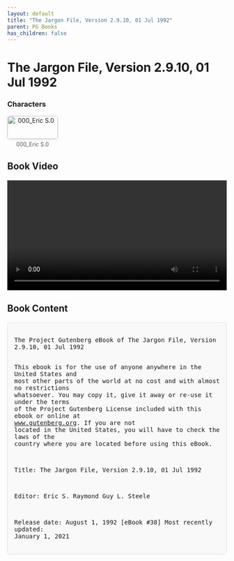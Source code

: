 ```yaml
---
layout: default
title: "The Jargon File, Version 2.9.10, 01 Jul 1992"
parent: PG Books
has_children: false
---
```



<style>
.image-gallery {
  display: flex;
  flex-wrap: wrap;
  justify-content: space-between;
  margin-bottom: 20px;
}

.image-row {
  display: flex;
  justify-content: flex-start;
  width: 100%;
  margin-bottom: 20px;
}

.image-item {
  width: 23%;
  margin-right: 2%;
  text-align: center;
}

.image-item:last-child {
  margin-right: 0;
}

.image-item img {
  width: 100%;
  height: auto;
  object-fit: cover;
  border-radius: 5px;
  box-shadow: 0 2px 4px rgba(0,0,0,0.1);
}

.image-item p {
  margin-top: 5px;
  font-size: 0.9em;
  color: #555;
}

.video-container {
  margin: 20px 0;
}

.book-content {
  max-height: 500px;
  overflow-y: auto;
  padding: 15px;
  border: 1px solid #ddd;
  border-radius: 5px;
  background-color: #f9f9f9;
  font-family: monospace;
  white-space: pre-wrap;
  margin-top: 20px;
}
</style>


# The Jargon File, Version 2.9.10, 01 Jul 1992

<h3>Characters</h3>
<div class="image-gallery">
<div class="image-row">
  <div class="image-item">
    <img src="../results/The Jargon File, Version 2.9.10, 01 Jul 1992/characters/000_Eric S.0.png" alt="000_Eric S.0">
    <p>000_Eric S.0</p>
  </div>
</div>
</div>


<h2>Book Video</h2>
<div class="video-container">
  <video controls width="100%">
    <source src="../videos/The Jargon File, Version 2.9.10, 01 Jul 1992.mp4" type="video/mp4">
    Your browser does not support the video tag.
  </video>
</div>


## Book Content

<div class="book-content">
﻿The Project Gutenberg eBook of The Jargon File, Version 2.9.10, 01 Jul 1992
    
This ebook is for the use of anyone anywhere in the United States and
most other parts of the world at no cost and with almost no restrictions
whatsoever. You may copy it, give it away or re-use it under the terms
of the Project Gutenberg License included with this ebook or online
at www.gutenberg.org. If you are not located in the United States,
you will have to check the laws of the country where you are located
before using this eBook.

Title: The Jargon File, Version 2.9.10, 01 Jul 1992

Editor: Eric S. Raymond
        Guy L. Steele

Release date: August 1, 1992 [eBook #38]
                Most recently updated: January 1, 2021

Language: English



*** START OF THE PROJECT GUTENBERG EBOOK THE JARGON FILE, VERSION 2.9.10, 01 JUL 1992 ***















This is the Jargon File, a comprehensive compendium of hacker slang
illuminating many aspects of hackish tradition, folklore, and humor.

This document (the Jargon File) is in the public domain, to be freely
used, shared, and modified.  There are (by intention) no legal
restraints on what you can do with it, but there are traditions about
its proper use to which many hackers are quite strongly attached.
Please extend the courtesy of proper citation when you quote the File,
ideally with a version number, as it will change and grow over time.
(Examples of appropriate citation form: "Jargon File 2.9.10" or
"The on-line hacker Jargon File, version 2.9.10, 01 JUL 1992".)

The Jargon File is a common heritage of the hacker culture.
Over the years a number of individuals have volunteered considerable
time to maintaining the File and been recognized by the net at large
as editors of it.  Editorial responsibilities include: to collate
contributions and suggestions from others; to seek out corroborating
information; to cross-reference related entries; to keep the file in a
consistent format; and to announce and distribute updated versions
periodically.  Current volunteer editors include:

        Eric Raymond    eric@snark.thyrsus.com  (215)-296-5718

Although there is no requirement that you do so, it is considered good
form to check with an editor before quoting the File in a published work
or commercial product.  We may have additional information that would be
helpful to you and can assist you in framing your quote to reflect
not only the letter of the File but its spirit as well.

All contributions and suggestions about this file sent to a volunteer
editor are gratefully received and will be regarded, unless otherwise
labelled, as freely given donations for possible use as part of this
public-domain file.

From time to time a snapshot of this file has been polished, edited,
and formatted for commercial publication with the cooperation of the
volunteer editors and the hacker community at large.  If you wish to
have a bound paper copy of this file, you may find it convenient to
purchase one of these.  They often contain additional material not
found in on-line versions.  The two `authorized' editions so far are
described in the Revision History section; there may be more in the
future.

:Introduction:
**************

:About This File:
=================

This document is a collection of slang terms used by various subcultures
of computer hackers.  Though some technical material is included for
background and flavor, it is not a technical dictionary; what we
describe here is the language hackers use among themselves for fun,
social communication, and technical debate.

The `hacker culture' is actually a loosely networked collection of
subcultures that is nevertheless conscious of some important shared
experiences, shared roots, and shared values.  It has its own myths,
heroes, villains, folk epics, in-jokes, taboos, and dreams.  Because
hackers as a group are particularly creative people who define
themselves partly by rejection of `normal' values and working habits, it
has unusually rich and conscious traditions for an intentional culture
less than 35 years old.

As usual with slang, the special vocabulary of hackers helps hold their
culture together --- it helps hackers recognize each other's places in
the community and expresses shared values and experiences.  Also as
usual, *not* knowing the slang (or using it inappropriately) defines one
as an outsider, a mundane, or (worst of all in hackish vocabulary)
possibly even a {suit}.  All human cultures use slang in this threefold
way --- as a tool of communication, and of inclusion, and of exclusion.

Among hackers, though, slang has a subtler aspect, paralleled perhaps in
the slang of jazz musicians and some kinds of fine artists but hard to
detect in most technical or scientific cultures; parts of it are code
for shared states of *consciousness*.  There is a whole range of altered
states and problem-solving mental stances basic to high-level hacking
which don't fit into conventional linguistic reality any better than a
Coltrane solo or one of Maurits Escher's `trompe l'oeil' compositions
(Escher is a favorite of hackers), and hacker slang encodes these
subtleties in many unobvious ways.  As a simple example, take the
distinction between a {kluge} and an {elegant} solution, and the
differing connotations attached to each.  The distinction is not only of
engineering significance; it reaches right back into the nature of the
generative processes in program design and asserts something important
about two different kinds of relationship between the hacker and the
hack.  Hacker slang is unusually rich in implications of this kind, of
overtones and undertones that illuminate the hackish psyche.

But there is more.  Hackers, as a rule, love wordplay and are very
conscious and inventive in their use of language.  These traits seem to
be common in young children, but the conformity-enforcing machine we are
pleased to call an educational system bludgeons them out of most of us
before adolescence.  Thus, linguistic invention in most subcultures of
the modern West is a halting and largely unconscious process.  Hackers,
by contrast, regard slang formation and use as a game to be played for
conscious pleasure.  Their inventions thus display an almost unique
combination of the neotenous enjoyment of language-play with the
discrimination of educated and powerful intelligence.  Further, the
electronic media which knit them together are fluid, `hot' connections,
well adapted to both the dissemination of new slang and the ruthless
culling of weak and superannuated specimens.  The results of this
process give us perhaps a uniquely intense and accelerated view of
linguistic evolution in action.

Hackish slang also challenges some common linguistic and
anthropological assumptions.  For example, it has recently become
fashionable to speak of `low-context' versus `high-context'
communication, and to classify cultures by the preferred context level
of their languages and art forms.  It is usually claimed that
low-context communication (characterized by precision, clarity, and
completeness of self-contained utterances) is typical in cultures
which value logic, objectivity, individualism, and competition; by
contrast, high-context communication (elliptical, emotive,
nuance-filled, multi-modal, heavily coded) is associated with cultures
which value subjectivity, consensus, cooperation, and tradition.  What
then are we to make of hackerdom, which is themed around extremely
low-context interaction with computers and exhibits primarily
"low-context" values, but cultivates an almost absurdly high-context
slang style?

The intensity and consciousness of hackish invention make a compilation
of hacker slang a particularly effective window into the surrounding
culture --- and, in fact, this one is the latest version of an evolving
compilation called the `Jargon File', maintained by hackers themselves
for over 15 years.  This one (like its ancestors) is primarily a
lexicon, but also includes `topic entries' which collect background or
sidelight information on hacker culture that would be awkward to try to
subsume under individual entries.

Though the format is that of a reference volume, it is intended that the
material be enjoyable to browse.  Even a complete outsider should find
at least a chuckle on nearly every page, and much that is amusingly
thought-provoking.  But it is also true that hackers use humorous
wordplay to make strong, sometimes combative statements about what they
feel.  Some of these entries reflect the views of opposing sides in
disputes that have been genuinely passionate; this is deliberate.  We
have not tried to moderate or pretty up these disputes; rather we have
attempted to ensure that *everyone's* sacred cows get gored,
impartially.  Compromise is not particularly a hackish virtue, but the
honest presentation of divergent viewpoints is.

The reader with minimal computer background who finds some references
incomprehensibly technical can safely ignore them.  We have not felt it
either necessary or desirable to eliminate all such; they, too,
contribute flavor, and one of this document's major intended audiences
--- fledgling hackers already partway inside the culture --- will
benefit from them.

A selection of longer items of hacker folklore and humor is included in
{appendix A}.  The `outside' reader's attention is particularly directed
to {appendix B}, "A Portrait of J. Random Hacker".  {Appendix C} is a
bibliography of non-technical works which have either influenced or
described the hacker culture.

Because hackerdom is an intentional culture (one each individual must
choose by action to join), one should not be surprised that the line
between description and influence can become more than a little blurred.
Earlier versions of the Jargon File have played a central role in
spreading hacker language and the culture that goes with it to
successively larger populations, and we hope and expect that this one
will do likewise.

:Of Slang, Jargon, a...

[Content truncated for display]
</div>
